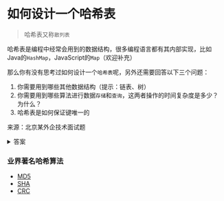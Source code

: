 # 如何设计一个哈希表

> 哈希表又称`散列表`

哈希表是编程中经常会用到的数据结构，很多编程语言都有其内部实现，比如Java的`HashMap`，JavaScript的`Map`（欢迎补充）

那么你有没有思考过如何设计一个`哈希表`呢，另外还需要回答以下三个问题：

1. 你需要用到哪些其他数据结构（提示：链表、树）
2. 你需要用到哪些算法进行数据`存储`和`查询`，这两者操作的时间复杂度是多少？为什么？
3. 哈希表是如何保证键唯一的

来源：北京某外企技术面试题

<details>

<summary>答案</summary>

### 概念解析

#### 散列函数(哈希算法)

将任意长度的二进制值串`映射`为固定长度的二进制值串

#### 散列冲突

通过散列函数计算出相同的散列值

#### 散列冲突解决

- 开放寻址法
  - 线性探测（依次查找空闲位置）
  - 二次探测（查找空闲位置的步长从1调整为下标的二次方）
  - 双重散列（使用多个散列函数查找新的空闲位置）
- 链表法
  - 每个桶对应一条链表，散列值相同的元素都放在该桶的链表上
  - 每个桶对应一个红黑树

#### 装载因子

已经记录的元素个数除以散列表容量长度，比如哈希表长度为16，当存储8个元素后，装载因子为8/16=0.5

### 答案解析

#### 问题1

最简单的哈希表设计可以利用数组，将元素的某些标识作为数组下标，对元素进行存储，这种方案适合数据量小的情况，当数据量大时会极大浪费内存空间。

更优的做法是设计一个散列函数，将元素特征通过散列函数计算得出一个相对唯一的散列值，然后使用计算出的散列值作为数组下标，确定元素的存储位置。

#### 问题2

存储值时使用到`哈希算法`计算哈希值，当装载因子较大时，可能涉及到`动态扩容`，需要增加新的存储空间，可以将新的哈希值存储至新申请的空间，并将老空间的一个元素移动至新空间，以此将每次存储的时间复杂度均摊到O(1)

查找时，需要根据查找内容计算出哈希值，并进行查找。最坏的情况下，在同一个链表上相同哈希值的元素非常多，查找的时间复杂度可能会退化到O(n)，所以需要在存储的过程中尽量动态调整不同元素的分布。

#### 问题3

哈希算法无法做到零冲突，因为哈希算法产生的哈希值是固定长度的，所以能表示的数据是有限的。比如MD5产生的串值长度为128位，能表示2^128(340282366920938463463374607431768211456)个数据。

当数据量超出这个范围后，无法保证键唯一，但数据量一般不会超出这个范围。


### 实现案例

#### Java的ThreadLocalMap

适用于数据量小、装载因子小的情况，使用开放寻址法解决散列冲突

#### Java的HashMap

- 默认初始大小为16
- 默认最大装载因子为0.75
- 当元素个数超过容量的0.75倍时，默认扩容到2倍大
- JDK1.8中为优化HashMap引入`红黑树`，当链表长度超过8时，链表转换为红黑树，当链表长度小于6时，红黑树转换成链表（之所以两个阈值不相同，是为了避免频繁转换）

### 编程语言中哈希算法的运用

#### Java

- HashMap
- LinkedHashMap
- HashSet
- LinkedHashSet
- HashTable
- ConcurrentHashMap

#### Go

- map

#### JavaScript

- Map

#### Python

- [Dict](https://stackoverflow.com/questions/327311/how-are-pythons-built-in-dictionaries-implemented/9022835#9022835)

#### C++

- atd::ordered_map
- unordered_map
- unordered_set

#### php

- [hashTable](https://github.com/Ivanqi/algorithm/blob/master/hash_table/php_hash.md)
- array
  - packed_array(开放寻址法)
  - hash_array(链式寻址)

#### C#

- Dictionary

</details>

### 业界著名哈希算法

- [MD5](https://zh.wikipedia.org/wiki/MD5)
- [SHA](https://zh.wikipedia.org/wiki/SHA%E5%AE%B6%E6%97%8F)
- [CRC](https://zh.wikipedia.org/wiki/%E5%BE%AA%E7%92%B0%E5%86%97%E9%A4%98%E6%A0%A1%E9%A9%97)
